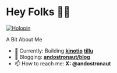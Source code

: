 # Hey Folks 👋🏻

[![Holopin](https://holopin.me/andostronaut)](https://holopin.io/@andostronaut)

A Bit About Me

- 🚀 Currently: Building **[kinotio](https://github.com/kinotiodotdev)** **[tillu](https://github.com/tilludotco)**
- 📖 Blogging: **[andostronaut/blog](https://andostronaut.com/blog)**
- 📫 How to reach me: **X: @andostronaut**

